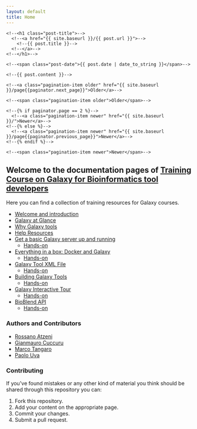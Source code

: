 ```yaml
---
layout: default
title: Home
---
```


<!--<div class="posts">-->
  <!--{% for post in paginator.posts %}-->
  <!--<div class="post">-->
    <!--<h1 class="post-title">-->
      <!--<a href="{{ site.baseurl }}/{{ post.url }}">-->
        <!--{{ post.title }}-->
      <!--</a>-->
    <!--</h1>-->

    <!--<span class="post-date">{{ post.date | date_to_string }}</span>-->

    <!--{{ post.content }}-->
  <!--</div>-->
  <!--{% endfor %}-->
<!--</div>-->

<!--<div class="pagination">-->
  <!--{% if paginator.next_page %}-->
    <!--<a class="pagination-item older" href="{{ site.baseurl }}/page{{paginator.next_page}}">Older</a>-->
  <!--{% else %}-->
    <!--<span class="pagination-item older">Older</span>-->
  <!--{% endif %}-->
  <!--{% if paginator.previous_page %}-->
    <!--{% if paginator.page == 2 %}-->
      <!--<a class="pagination-item newer" href="{{ site.baseurl }}/">Newer</a>-->
    <!--{% else %}-->
      <!--<a class="pagination-item newer" href="{{ site.baseurl }}/page{{paginator.previous_page}}">Newer</a>-->
    <!--{% endif %}-->
  <!--{% else %}-->
    <!--<span class="pagination-item newer">Newer</span>-->
  <!--{% endif %}-->
<!--</div>-->


## Welcome to the documentation pages of [Training Course on Galaxy for Bioinformatics tool developers](https://elixir-iib-training.github.io/website/2017/07/03/Galaxy-Cagliari.html)

Here you can find a collection of training resources for Galaxy courses.

 * [Welcome and introduction](welcome.html)
 * [Galaxy at Glance](lectures/glance.html)
 * [Why Galaxy tools](lectures/why.html)
 * [Help Resources](lectures/help.html)
 * [Get a basic Galaxy server up and running](lectures/bacic.html)
    * [Hands-on](pratical/basic.html)
 * [Everything in a box: Docker and Galaxy](lectures/docker.html)
    * [Hands-on](pratical/docker.html)
 * [Galaxy Tool XML File](lectures/xml_file.html)
    * [Hands-on](pratical/xm_file.html)
 * [Building Galaxy Tools](lectures/building.html)
    * [Hands-on](pratical/building.html)
 * [Galaxy Interactive Tour](lectures/interactive.html)
    * [Hands-on](pratical/interactive.html)
 * [BioBlend API](lectures/api.html)
    * [Hands-on](pratical/api.html)



### Authors and Contributors

 * [Rossano Atzeni](http://www.crs4.it/peopledetails/357/rossano-atzeni)
 * [Gianmauro Cuccuru](http://www.crs4.it/peopledetails/195/gianmauro-cuccuru)
 * [Marco Tangaro](https://elixir-iib-training.github.io/website/instructors/marco_tangaro.html)
 * [Paolo Uva](http://www.crs4.it/peopledetails/183/paolo-uva)


### Contributing

If you've found mistakes or any other kind of material you think should be shared through this repository you can:

1. Fork this repository.
2. Add your content on the appropriate page.
3. Commit your changes.
4. Submit a pull request.
